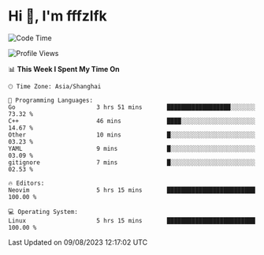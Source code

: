 # Hi 👋, I'm fffzlfk

<!--START_SECTION:waka-->
![Code Time](http://img.shields.io/badge/Code%20Time-345%20hrs%2057%20mins-blue)

![Profile Views](http://img.shields.io/badge/Profile%20Views-13-blue)

📊 **This Week I Spent My Time On** 

```text
🕑︎ Time Zone: Asia/Shanghai

💬 Programming Languages: 
Go                       3 hrs 51 mins       ██████████████████░░░░░░░   73.32 % 
C++                      46 mins             ████░░░░░░░░░░░░░░░░░░░░░   14.67 % 
Other                    10 mins             █░░░░░░░░░░░░░░░░░░░░░░░░   03.23 % 
YAML                     9 mins              █░░░░░░░░░░░░░░░░░░░░░░░░   03.09 % 
gitignore                7 mins              █░░░░░░░░░░░░░░░░░░░░░░░░   02.53 % 

🔥 Editors: 
Neovim                   5 hrs 15 mins       █████████████████████████   100.00 % 

💻 Operating System: 
Linux                    5 hrs 15 mins       █████████████████████████   100.00 % 
```


 Last Updated on 09/08/2023 12:17:02 UTC
<!--END_SECTION:waka-->
